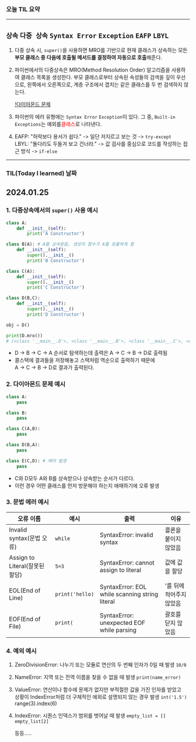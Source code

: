 ### 오늘 TIL 요약 
-------
`상속` `다중 상속` `Syntax Error` `Exception` `EAFP` `LBYL`
-------
1. 다중 상속 시, `super()`을 사용하면 MRO를 기반으로 현재 클래스가 상속하는 모든 **부모 클래스 중 다음에 호출될 메서드를 결정하여 자동으로 호출**해준다. 

2. 파이썬에서의 다중상속은 MRO(Method Resolution Order) 알고리즘을 사용하여 클래스 목록을 생성한다. 부모 클래스로부터 상속된 속성들의 검색을 깊이 우선으로, 왼쪽에서 오른쪽으로, 계층 구조에서 겹치는 같은 클래스를 두 번 검색하지 않는다. 

    [!다이아몬드 문제](./TIL_image/Diamond_Problem.png)

3. 파이썬의 에러 유형에는 `Syntax Error` `Exception`이 있다. 그 중, `Built-in Exceptions`는 예외를<span style="color:red">클래스</span>로 나타낸다.

4. EAFP: "허락보다 용서가 쉽다." -> 일단 저지르고 보는 것 -> `try-except`<br/>LBYL: "돌다리도 두들겨 보고 건너라." -> 값 검사를 중심으로 코드를 작성하는 접근 방식 -> `if-else`
-------
### TIL(Today I learned) 날짜
2024.01.25
-------

### 1. 다중상속에서의 `super()` 사용 예시 

```python
class A:
    def __init__(self):
        print('A Constructor')

class B(A): # A를 상속받음, 생성자 함수가 A를 호출하게 함
    def __init__(self):
        super().__init__()
        print('B Constructor')

class C(A):
    def __init__(self):
        super().__init__()
        print('C Constructor')

class D(B,C):
    def __init__(self):
        super().__init__()
        print('D Constructor')

obj = D()

print(D.mro())
# [<class '__main__.D'>, <class '__main__.B'>, <class '__main__.C'>, <class '__main__.A'>, <class 'object'>]
```

- D -> B -> C -> A 순서로 탐색하는데 출력은 A -> C -> B -> D로 출력됨
- 콜스택에 결과들을 저장해놓고 스택처럼 역순으로 출력하기 때문에<br/>A -> C -> B -> D로 결과가 출력된다. 


### 2. 다이아몬드 문제 예시

```python
class A:
    pass

class B:
    pass

class C(A,B):
    pass

class D(B,A):
    pass

class E(C,D): # 에러 발생
    pass
```
- C와 D모두 A와 B를 상속받으나 상속받는 순서가 다르다.
- 이런 경우 어떤 클래스를 먼저 방문해야 하는지 애매하기에 오류 발생

### 3. 문법 에러 예시

|오류 이름|예시|출력|이유|
|-----|------|------|-------|
|Invalid syntax(문법 오류)|`while`|SyntaxError: invalid syntax| 콜론을 붙이지 않았음|
|Assign to Literal(잘못된 할당)|`5=3`|SyntaxError: cannot assign to literal| 값에 값을 할당|
|EOL(End of Line)|`print('hello)`|SyntaxError: EOL while scanning string literal| '를 뒤에 적어주지 않았음|
|EOF(End of File)|`print(`|SyntaxError: unexpected EOF while parsing| 괄호를 닫지 않았음|

### 4. 예외 예시 

1. ZeroDivisionError: 나누기 또는 모듈로 연산의 두 번째 인자가 0일 때 발생
    `10/0`

2. NameError: 지역 또는 전역 이름을 찾을 수 없을 때 발생
    `print(name_error)`

3. ValueError: 연산이나 함수에 문제가 없지만 부적절한 값을 가진 인자를 받았고<br/>상황이 IndexError처럼 더 구체적인 에외로 설명되지 않는 경우 발생
    `int('1.5')`
    range(3).index(6)

4. IndexError: 시퀀스 인덱스가 범위를 벗어날 때 발생 
    `empty_list = []`
    `empty_list[2]`

    등등.....